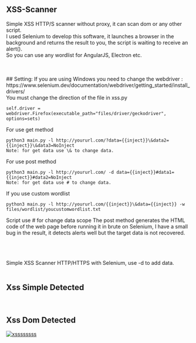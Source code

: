 ## XSS-Scanner
Simple XSS HTTP/S scanner without proxy, it can scan dom or any other script. <br>I used Selenium to develop this software, it launches a browser in the background and returns the result to you, the script is waiting to receive an alert(). <br>So you can use any wordlist for AngularJS, Electron etc.<br><br>

<br>
## Setting: 
If you are using Windows you need to change the webdriver : <br>
https://www.selenium.dev/documentation/webdriver/getting_started/install_drivers/<br>
You must change the direction of the file in xss.py<br>
      
    self.driver = webdriver.Firefox(executable_path="files/driver/geckodriver", options=sets)
    
For use get method<br>
      
    python3 main.py -l http://yoururl.com/?data={{inject}}\&data2={{inject}}\&data3=NoInject
    Note: for get data use \& to change data.

For use post method

    python3 main.py -l http://yoururl.com/ -d data={{inject}}#data1={{inject}}#data2=NoInject
    Note: for get data use # to change data.


If you use custom wordlist

    python3 main.py -l http://yoururl.com/{{inject}}\&data={{inject}} -w files/wordlist/youcustomwordlist.txt


Script use # for change data scope
The post method generates the HTML code of the web page before running it in brute on Selenium, 
I have a small bug in the result, it detects alerts well but the target data is not recovered.


<br>
<br><br>
Simple XSS Scanner HTTP/HTTPS with Selenium, use -d to add data.<br><br>

## Xss Simple Detected
<a href='https://postimg.cc/PPSTvjzg' target='_blank'><img src='https://i.postimg.cc/6pX3S67p/Capture-d-cran-2022-01-17-17-30-15.png' border='0' alt=''/></a><br><br>

## Xss Dom Detected
<a href='https://postimg.cc/wtq61jSY' target='_blank'><img src='https://i.postimg.cc/bvbdFGgr/xssssssss.png' border='0' alt='xssssssss'/></a>

<br>
